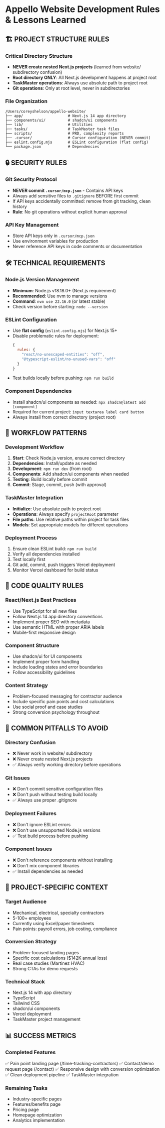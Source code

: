 # Appello Website Development Rules & Lessons Learned

## 🏗️ PROJECT STRUCTURE RULES

### Critical Directory Structure
- **NEVER create nested Next.js projects** (learned from website/ subdirectory confusion)
- **Root directory ONLY**: All Next.js development happens at project root
- **TaskMaster operations**: Always use absolute path to project root
- **Git operations**: Only at root level, never in subdirectories

### File Organization
```
/Users/coreyshelson/appello-website/
├── app/                    # Next.js 14 app directory
├── components/ui/          # shadcn/ui components
├── lib/                    # Utilities
├── tasks/                  # TaskMaster task files
├── scripts/                # PRD, complexity reports
├── .cursor/                # Cursor configuration (NEVER commit)
├── eslint.config.mjs       # ESLint configuration (flat config)
└── package.json            # Dependencies
```

## 🔒 SECURITY RULES

### Git Security Protocol
- **NEVER commit `.cursor/mcp.json`** - Contains API keys
- Always add sensitive files to `.gitignore` BEFORE first commit
- If API keys accidentally committed: remove from git tracking, clean history
- **Rule**: No git operations without explicit human approval

### API Key Management
- Store API keys only in `.cursor/mcp.json`
- Use environment variables for production
- Never reference API keys in code comments or documentation

## 🛠️ TECHNICAL REQUIREMENTS

### Node.js Version Management
- **Minimum**: Node.js v18.18.0+ (Next.js requirement)
- **Recommended**: Use nvm to manage versions
- **Command**: `nvm use 22.16.0` (or latest stable)
- Check version before starting: `node --version`

### ESLint Configuration
- Use **flat config** (`eslint.config.mjs`) for Next.js 15+
- Disable problematic rules for deployment:
  ```js
  {
    rules: {
      "react/no-unescaped-entities": "off",
      "@typescript-eslint/no-unused-vars": "off"
    }
  }
  ```
- Test builds locally before pushing: `npm run build`

### Component Dependencies
- Install shadcn/ui components as needed: `npx shadcn@latest add [component]`
- Required for current project: `input textarea label card button`
- Always install from correct directory (project root)

## 🔄 WORKFLOW PATTERNS

### Development Workflow
1. **Start**: Check Node.js version, ensure correct directory
2. **Dependencies**: Install/update as needed
3. **Development**: `npm run dev` (from root)
4. **Components**: Add shadcn/ui components when needed
5. **Testing**: Build locally before commit
6. **Commit**: Stage, commit, push (with approval)

### TaskMaster Integration
- **Initialize**: Use absolute path to project root
- **Operations**: Always specify `projectRoot` parameter
- **File paths**: Use relative paths within project for task files
- **Models**: Set appropriate models for different operations

### Deployment Process
1. Ensure clean ESLint build: `npm run build`
2. Verify all dependencies installed
3. Test locally first
4. Git add, commit, push triggers Vercel deployment
5. Monitor Vercel dashboard for build status

## 📝 CODE QUALITY RULES

### React/Next.js Best Practices
- Use TypeScript for all new files
- Follow Next.js 14 app directory conventions
- Implement proper SEO with metadata
- Use semantic HTML with proper ARIA labels
- Mobile-first responsive design

### Component Structure
- Use shadcn/ui for UI components
- Implement proper form handling
- Include loading states and error boundaries
- Follow accessibility guidelines

### Content Strategy
- Problem-focused messaging for contractor audience
- Include specific pain points and cost calculations
- Use social proof and case studies
- Strong conversion psychology throughout

## 🚨 COMMON PITFALLS TO AVOID

### Directory Confusion
- ❌ Never work in website/ subdirectory
- ❌ Never create nested Next.js projects
- ✅ Always verify working directory before operations

### Git Issues
- ❌ Don't commit sensitive configuration files
- ❌ Don't push without testing build locally
- ✅ Always use proper .gitignore

### Deployment Failures
- ❌ Don't ignore ESLint errors
- ❌ Don't use unsupported Node.js versions
- ✅ Test build process before pushing

### Component Issues
- ❌ Don't reference components without installing
- ❌ Don't mix component libraries
- ✅ Install dependencies as needed

## 🎯 PROJECT-SPECIFIC CONTEXT

### Target Audience
- Mechanical, electrical, specialty contractors
- 5-100+ employees
- Currently using Excel/paper timesheets
- Pain points: payroll errors, job costing, compliance

### Conversion Strategy
- Problem-focused landing pages
- Specific cost calculations ($142K annual loss)
- Real case studies (Martinez HVAC)
- Strong CTAs for demo requests

### Technical Stack
- Next.js 14 with app directory
- TypeScript
- Tailwind CSS
- shadcn/ui components
- Vercel deployment
- TaskMaster project management

## 📊 SUCCESS METRICS

### Completed Features
✅ Pain point landing page (/time-tracking-contractors)
✅ Contact/demo request page (/contact)
✅ Responsive design with conversion optimization
✅ Clean deployment pipeline
✅ TaskMaster integration

### Remaining Tasks
- Industry-specific pages
- Features/benefits page
- Pricing page
- Homepage optimization
- Analytics implementation 